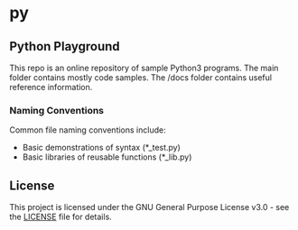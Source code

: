 # py

## Python Playground
This repo is an online repository of sample Python3 programs. The main folder contains mostly code samples. The /docs folder contains useful reference information.

### Naming Conventions
Common file naming conventions include:
- Basic demonstrations of syntax (*_test.py)
- Basic libraries of reusable functions (*_lib.py)

## License

This project is licensed under the GNU General Purpose License v3.0 - see the [LICENSE](https://github.com/dmr-git/py/blob/main/LICENSE) file for details.



